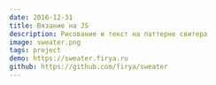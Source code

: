 ```yaml
---
date: 2016-12-31
title: Вязание на JS
description: Рисование и текст на паттерне свитера
image: sweater.png
tags: project
demo: https://sweater.firya.ru
github: https://github.com/firya/sweater
---
```

